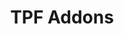 ---
title: "TPF Addons"
weight: 12
type: docs
description: >
  Expansions and tweaks of the original setup.
---
